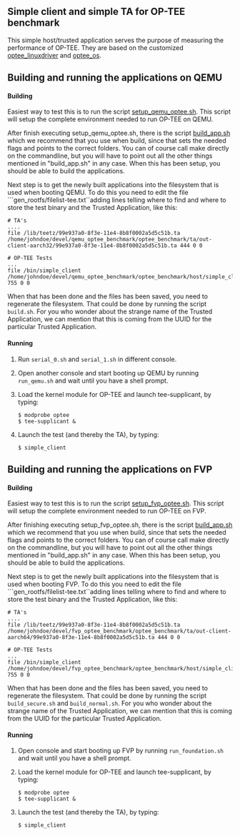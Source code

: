 Simple client and simple TA for OP-TEE benchmark
---

This simple host/trusted application serves the purpose of measuring the performance of OP-TEE. They are based on the customized [optee_linuxdriver](https://github.com/kong1191/optee_linuxdriver) and [optee_os](https://github.com/kong1191/optee_os).

Building and running the applications on QEMU
---
#### Building
Easiest way to test this is to run the script [setup_qemu_optee.sh](https://github.com/kong1191/optee_benchmark/blob/master/script/setup_qemu_optee.sh). This script will setup the complete environment needed to run OP-TEE on QEMU.

After finish executing setup_qemu_optee.sh, there is the script [build_app.sh](build_app.sh) which we recommend that you use when build, since that sets the needed flags and points to the correct folders. You can of course call make directly on the commandline, but you will have to point out all the other things mentioned in "build_app.sh" in any case. When this has been setup, you should be able to build the applications.

Next step is to get the newly built applications into the filesystem that is used when booting QEMU. To do this you need to edit the file ```gen_rootfs/filelist-tee.txt``adding lines telling where to find and where to store the test binary and the Trusted Application, like this:

```
# TA's
....
file /lib/teetz/99e937a0-8f3e-11e4-8b8f0002a5d5c51b.ta /home/johndoe/devel/qemu_optee_benchmark/optee_benchmark/ta/out-client-aarch32/99e937a0-8f3e-11e4-8b8f0002a5d5c51b.ta 444 0 0

# OP-TEE Tests
...
file /bin/simple_client /home/johndoe/devel/qemu_optee_benchmark/optee_benchmark/host/simple_client 755 0 0
```

When that has been done and the files has been saved, you need to regenerate the filesystem. That could be done by running the script ```build.sh```. For you who wonder about the strange name of the Trusted Application, we can mention that this is coming from the UUID for the particular Trusted Application.

#### Running
1. Run ```serial_0.sh``` and ```serial_1.sh``` in different console.

2. Open another console and start booting up QEMU by running ```run_qemu.sh``` and wait until you have a shell prompt.

3. Load the kernel module for OP-TEE and launch tee-supplicant, by typing:

   ```
   $ modprobe optee
   $ tee-supplicant &
   ```
4. Launch the test (and thereby the TA), by typing:

   ```
   $ simple_client
   ```

Building and running the applications on FVP
---
#### Building
Easiest way to test this is to run the script [setup_fvp_optee.sh](https://github.com/kong1191/optee_benchmark/blob/master/script/setup_fvp_optee.sh). This script will setup the complete environment needed to run OP-TEE on FVP.

After finishing executing setup_fvp_optee.sh, there is the script [build_app.sh](build_app.sh) which we recommend that you use when build, since that sets the needed flags and points to the correct folders. You can of course call make directly on the commandline, but you will have to point out all the other things mentioned in "build_app.sh" in any case. When this has been setup, you should be able to build the applications.

Next step is to get the newly built applications into the filesystem that is used when booting FVP. To do this you need to edit the file ```gen_rootfs/filelist-tee.txt``adding lines telling where to find and where to store the test binary and the Trusted Application, like this:

```
# TA's
....
file /lib/teetz/99e937a0-8f3e-11e4-8b8f0002a5d5c51b.ta /home/johndoe/devel/fvp_optee_benchmark/optee_benchmark/ta/out-client-aarch64/99e937a0-8f3e-11e4-8b8f0002a5d5c51b.ta 444 0 0

# OP-TEE Tests
...
file /bin/simple_client /home/johndoe/devel/fvp_optee_benchmark/optee_benchmark/host/simple_client 755 0 0
```

When that has been done and the files has been saved, you need to regenerate the filesystem. That could be done by running the script ```build_secure.sh``` and ```build_normal.sh```. For you who wonder about the strange name of the Trusted Application, we can mention that this is coming from the UUID for the particular Trusted Application.

#### Running

1. Open console and start booting up FVP by running ```run_foundation.sh``` and wait until you have a shell prompt.

2. Load the kernel module for OP-TEE and launch tee-supplicant, by typing:

   ```
   $ modprobe optee
   $ tee-supplicant &
   ```
3. Launch the test (and thereby the TA), by typing:

   ```
   $ simple_client
   ```

